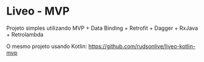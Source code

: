 # Liveo - MVP

Projeto simples utilizando MVP + Data Binding + Retrofit + Dagger + RxJava + Retrolambda

O mesmo projeto usando Kotlin: https://github.com/rudsonlive/liveo-kotlin-mvp

